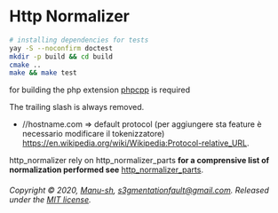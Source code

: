 # Http Normalizer

```bash
# installing dependencies for tests
yay -S --noconfirm doctest
mkdir -p build && cd build
cmake ..
make && make test
```

for building the php extension [phpcpp](http://www.php-cpp.com/documentation/install) is required

The trailing slash is always removed.

* //hostname.com => default protocol (per aggiungere sta feature è necessario modificare il tokenizzatore)
https://en.wikipedia.org/wiki/Wikipedia:Protocol-relative_URL.

http_normalizer rely on http_normalizer_parts **for a comprensive list of normalization performed see** [http_normalizer_parts](http_normalizer/lib/http_normalizer_parts).

###### Copyright © 2020, [Manu-sh](https://github.com/Manu-sh), s3gmentationfault@gmail.com. Released under the [MIT license](LICENSE).
